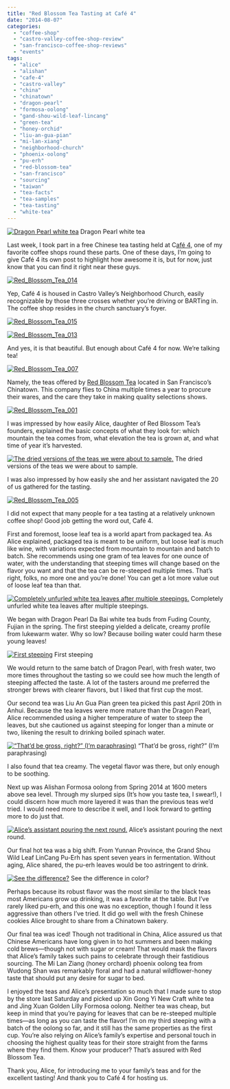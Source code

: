 ```yaml
---
title: "Red Blossom Tea Tasting at Café 4"
date: "2014-08-07"
categories:
  - "coffee-shop"
  - "castro-valley-coffee-shop-review"
  - "san-francisco-coffee-shop-reviews"
  - "events"
tags:
  - "alice"
  - "alishan"
  - "cafe-4"
  - "castro-valley"
  - "china"
  - "chinatown"
  - "dragon-pearl"
  - "formosa-oolong"
  - "gand-shou-wild-leaf-lincang"
  - "green-tea"
  - "honey-orchid"
  - "liu-an-gua-pian"
  - "mi-lan-xiang"
  - "neighborhood-church"
  - "phoenix-oolong"
  - "pu-erh"
  - "red-blossom-tea"
  - "san-francisco"
  - "sourcing"
  - "taiwan"
  - "tea-facts"
  - "tea-samples"
  - "tea-tasting"
  - "white-tea"
---
```





<div class="caption">

[![Dragon Pearl white tea](http://www.rebeccagomezfarrell.com/wp-content/uploads/2014/07/Red_Blossom_Tea_008-500x348.jpg)](http://www.rebeccagomezfarrell.com/2014/08/red-blossom-tea-tasting-cafe-4/red_blossom_tea_008/) Dragon Pearl white tea</div>


Last week, I took part in a free Chinese tea tasting held at C[afé 4,](http://www.cvcafe4.com/) one of my favorite coffee shops round these parts. One of these days, I’m going to give Café 4 its own post to highlight how awesome it is, but for now, just know that you can find it right near these guys.

[![Red_Blossom_Tea_014](http://www.rebeccagomezfarrell.com/wp-content/uploads/2014/07/Red_Blossom_Tea_014-500x332.jpg)](http://www.rebeccagomezfarrell.com/2014/08/red-blossom-tea-tasting-cafe-4/red_blossom_tea_014/)

Yep, Café 4 is housed in Castro Valley’s Neighborhood Church, easily recognizable by those three crosses whether you’re driving or BARTing in. The coffee shop resides in the church sanctuary’s foyer.

[![Red_Blossom_Tea_015](http://www.rebeccagomezfarrell.com/wp-content/uploads/2014/07/Red_Blossom_Tea_015-500x197.jpg)](http://www.rebeccagomezfarrell.com/2014/08/red-blossom-tea-tasting-cafe-4/red_blossom_tea_015/)

[![Red_Blossom_Tea_013](http://www.rebeccagomezfarrell.com/wp-content/uploads/2014/07/Red_Blossom_Tea_013-500x332.jpg)](http://www.rebeccagomezfarrell.com/2014/08/red-blossom-tea-tasting-cafe-4/red_blossom_tea_013/)

And yes, it is that beautiful. But enough about Café 4 for now. We’re talking tea!

[![Red_Blossom_Tea_007](http://www.rebeccagomezfarrell.com/wp-content/uploads/2014/07/Red_Blossom_Tea_007-500x348.jpg)](http://www.rebeccagomezfarrell.com/2014/08/red-blossom-tea-tasting-cafe-4/red_blossom_tea_007/)

Namely, the teas offered by [Red Blossom Tea](http://www.redblossomtea.com/) located in San Francisco’s Chinatown. This company flies to China multiple times a year to procure their wares, and the care they take in making quality selections shows.

[![Red_Blossom_Tea_001](http://www.rebeccagomezfarrell.com/wp-content/uploads/2014/07/Red_Blossom_Tea_001-500x386.jpg)](http://www.rebeccagomezfarrell.com/2014/08/red-blossom-tea-tasting-cafe-4/red_blossom_tea_001/)

I was impressed by how easily Alice, daughter of Red Blossom Tea’s founders, explained the basic concepts of what they look for: which mountain the tea comes from, what elevation the tea is grown at, and what time of year it’s harvested.




<div class="caption">

[![The dried versions of the teas we were about to sample.](http://www.rebeccagomezfarrell.com/wp-content/uploads/2014/07/Red_Blossom_Tea_011-500x332.jpg)](http://www.rebeccagomezfarrell.com/2014/08/red-blossom-tea-tasting-cafe-4/red_blossom_tea_011/) The dried versions of the teas we were about to sample.</div>


I was also impressed by how easily she and her assistant navigated the 20 of us gathered for the tasting.

[![Red_Blossom_Tea_005](http://www.rebeccagomezfarrell.com/wp-content/uploads/2014/07/Red_Blossom_Tea_005-500x463.jpg)](http://www.rebeccagomezfarrell.com/2014/08/red-blossom-tea-tasting-cafe-4/red_blossom_tea_005/)

I did not expect that many people for a tea tasting at a relatively unknown coffee shop! Good job getting the word out, Café 4.

First and foremost, loose leaf tea is a world apart from packaged tea. As Alice explained, packaged tea is meant to be uniform, but loose leaf is much like wine, with variations expected from mountain to mountain and batch to batch. She recommends using one gram of tea leaves for one ounce of water, with the understanding that steeping times will change based on the flavor you want and that the tea can be re-steeped multiple times. That’s right, folks, no more one and you’re done! You can get a lot more value out of loose leaf tea than that.




<div class="caption">

[![Completely unfurled white tea leaves after multiple steepings.](http://www.rebeccagomezfarrell.com/wp-content/uploads/2014/07/Red_Blossom_Tea_012-500x332.jpg)](http://www.rebeccagomezfarrell.com/2014/08/red-blossom-tea-tasting-cafe-4/red_blossom_tea_012/) Completely unfurled white tea leaves after multiple steepings.</div>


We began with Dragon Pearl Da Bai white tea buds from Fuding County, Fujian in the spring. The first steeping yielded a delicate, creamy profile from lukewarm water. Why so low? Because boiling water could harm these young leaves!




<div class="caption">

[![First steeping](http://www.rebeccagomezfarrell.com/wp-content/uploads/2014/07/Red_Blossom_Tea_004-500x376.jpg)](http://www.rebeccagomezfarrell.com/2014/08/red-blossom-tea-tasting-cafe-4/red_blossom_tea_004/) First steeping</div>


We would return to the same batch of Dragon Pearl, with fresh water, two more times throughout the tasting so we could see how much the length of steeping affected the taste. A lot of the tasters around me preferred the stronger brews with clearer flavors, but I liked that first cup the most.

Our second tea was Liu An Gua Pian green tea picked this past April 20th in Anhui. Because the tea leaves were more mature than the Dragon Pearl, Alice recommended using a higher temperature of water to steep the leaves, but she cautioned us against steeping for longer than a minute or two, likening the result to drinking boiled spinach water.




<div class="caption">

[![“That’d be gross, right?” (I’m paraphrasing)](http://www.rebeccagomezfarrell.com/wp-content/uploads/2014/07/Red_Blossom_Tea_006-500x332.jpg)](http://www.rebeccagomezfarrell.com/2014/08/red-blossom-tea-tasting-cafe-4/red_blossom_tea_006/) “That’d be gross, right?” (I’m paraphrasing)</div>


I also found that tea creamy. The vegetal flavor was there, but only enough to be soothing.

Next up was Alishan Formosa oolong from Spring 2014 at 1600 meters above sea level. Through my slurped sips (It’s how you taste tea, I swear!), I could discern how much more layered it was than the previous teas we’d tried. I would need more to describe it well, and I look forward to getting more to do just that.




<div class="caption">

[![Alice’s assistant pouring the next round.](http://www.rebeccagomezfarrell.com/wp-content/uploads/2014/07/Red_Blossom_Tea_003-332x500.jpg)](http://www.rebeccagomezfarrell.com/2014/08/red-blossom-tea-tasting-cafe-4/red_blossom_tea_003/) Alice’s assistant pouring the next round.</div>


Our final hot tea was a big shift. From Yunnan Province, the Grand Shou Wild Leaf LinCang Pu-Erh has spent seven years in fermentation. Without aging, Alice shared, the pu-erh leaves would be too astringent to drink.




<div class="caption">

[![See the difference?](http://www.rebeccagomezfarrell.com/wp-content/uploads/2014/07/Red_Blossom_Tea_009-500x332.jpg)](http://www.rebeccagomezfarrell.com/2014/08/red-blossom-tea-tasting-cafe-4/red_blossom_tea_009/) See the difference in color?</div>


Perhaps because its robust flavor was the most similar to the black teas most Americans grow up drinking, it was a favorite at the table. But I’ve rarely liked pu-erh, and this one was no exception, though I found it less aggressive than others I’ve tried. It did go well with the fresh Chinese cookies Alice brought to share from a Chinatown bakery.

Our final tea was iced! Though not traditional in China, Alice assured us that Chinese Americans have long given in to hot summers and been making cold brews—though not with sugar or cream! That would mask the flavors that Alice’s family takes such pains to celebrate through their fastidious sourcing. The Mi Lan Ziang (honey orchard) phoenix oolong tea from Wudong Shan was remarkably floral and had a natural wildflower-honey taste that should put any desire for sugar to bed.

I enjoyed the teas and Alice’s presentation so much that I made sure to stop by the store last Saturday and picked up Xin Gong Yi New Craft white tea and Jing Xuan Golden Lilly Formosa oolong. Neither tea was cheap, but keep in mind that you’re paying for leaves that can be re-steeped multiple times—as long as you can taste the flavor! I’m on my third steeping with a batch of the oolong so far, and it still has the same properties as the first cup. You’re also relying on Alice’s family’s expertise and personal touch in choosing the highest quality teas for their store straight from the farms where they find them. Know your producer? That’s assured with Red Blossom Tea.

Thank you, Alice, for introducing me to your family’s teas and for the excellent tasting! And thank you to Café 4 for hosting us.
